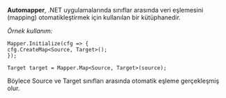 
**Automapper**, .NET uygulamalarında sınıflar arasında veri eşlemesini (mapping) otomatikleştirmek için kullanılan bir kütüphanedir.
    

*Örnek kullanım:*

    Mapper.Initialize(cfg => {  
    cfg.CreateMap<Source, Target>();  
    });
    
    Target target = Mapper.Map<Source, Target>(source);

Böylece Source ve Target sınıfları arasında otomatik eşleme gerçekleşmiş olur.
